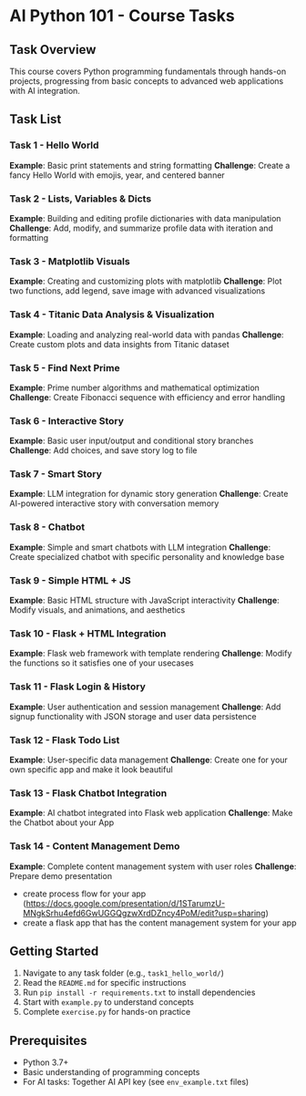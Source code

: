 # AI Python 101 - Course Tasks

## Task Overview

This course covers Python programming fundamentals through hands-on projects, progressing from basic concepts to advanced web applications with AI integration.

## Task List

### Task 1 - Hello World
**Example**: Basic print statements and string formatting
**Challenge**: Create a fancy Hello World with emojis, year, and centered banner

### Task 2 - Lists, Variables & Dicts
**Example**: Building and editing profile dictionaries with data manipulation
**Challenge**: Add, modify, and summarize profile data with iteration and formatting

### Task 3 - Matplotlib Visuals
**Example**: Creating and customizing plots with matplotlib
**Challenge**: Plot two functions, add legend, save image with advanced visualizations

### Task 4 - Titanic Data Analysis & Visualization
**Example**: Loading and analyzing real-world data with pandas
**Challenge**: Create custom plots and data insights from Titanic dataset

### Task 5 - Find Next Prime
**Example**: Prime number algorithms and mathematical optimization
**Challenge**: Create Fibonacci sequence with efficiency and error handling

### Task 6 - Interactive Story
**Example**: Basic user input/output and conditional story branches
**Challenge**: Add choices, and save story log to file

### Task 7 - Smart Story
**Example**: LLM integration for dynamic story generation
**Challenge**: Create AI-powered interactive story with conversation memory

### Task 8 - Chatbot
**Example**: Simple and smart chatbots with LLM integration
**Challenge**: Create specialized chatbot with specific personality and knowledge base

### Task 9 - Simple HTML + JS
**Example**: Basic HTML structure with JavaScript interactivity
**Challenge**: Modify visuals, and animations, and aesthetics

### Task 10 - Flask + HTML Integration
**Example**: Flask web framework with template rendering
**Challenge**: Modify the functions so it satisfies one of your usecases

### Task 11 - Flask Login & History
**Example**: User authentication and session management
**Challenge**: Add signup functionality with JSON storage and user data persistence

### Task 12 - Flask Todo List
**Example**: User-specific data management
**Challenge**: Create one for your own specific app and make it look beautiful

### Task 13 - Flask Chatbot Integration
**Example**: AI chatbot integrated into Flask web application
**Challenge**: Make the Chatbot about your App

### Task 14 - Content Management Demo
**Example**: Complete content management system with user roles
**Challenge**: Prepare demo presentation 
- create process flow for your app (https://docs.google.com/presentation/d/1STarumzU-MNgkSrhu4efd6GwUGGQgzwXrdDZncy4PoM/edit?usp=sharing)
- create a flask app that has the content management system for your app

## Getting Started

1. Navigate to any task folder (e.g., `task1_hello_world/`)
2. Read the `README.md` for specific instructions
3. Run `pip install -r requirements.txt` to install dependencies
4. Start with `example.py` to understand concepts
5. Complete `exercise.py` for hands-on practice

## Prerequisites

- Python 3.7+
- Basic understanding of programming concepts
- For AI tasks: Together AI API key (see `env_example.txt` files)
